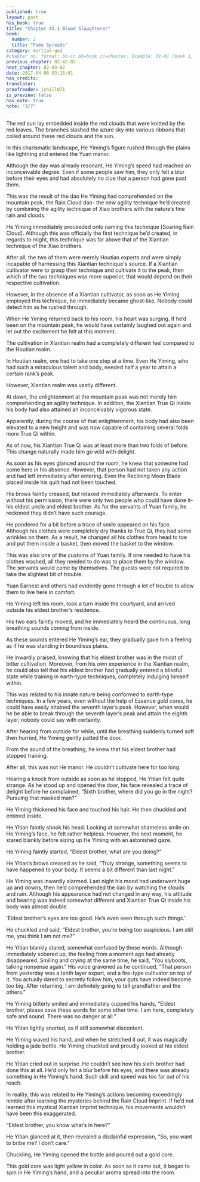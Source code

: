 ```yaml
---
published: true
layout: post
has_book: true
title: "Chapter 43.1 Blood Slaughterer"
book:
  number: 2
  title: "Fame Spreads"
category: martial-god
#chapter no. format: bb-cc bb=book cc=chapter. Example: 01-01 (book 1, chapter 1)
previous_chapter: 02-42-02
next_chapter: 02-43-02
date: 2017-04-06 03:15:01 
has_credits:
translator:
proofreader: jchill071
is_preview: false
has_note: true
note: "3/7"
---
```

The red sun lay embedded inside the red clouds that were knitted by the red leaves. The branches slashed the azure sky into various ribbons that coiled around these red clouds and the sun.

In this charismatic landscape, He Yiming’s figure rushed through the plains like lightning and entered the Yuan manor.

Although the day was already resonant, He Yiming’s speed had reached an inconceivable degree. Even if some people saw him, they only felt a blur before their eyes and had absolutely no clue that a person had gone past them.
<!--more-->

This was the result of the dao He Yiming had comprehended on the mountain peak, the Rain Cloud dao- the new agility technique he’d created by combining the agility technique of Xiao brothers with the nature’s fine rain and clouds.

He Yiming immediately proceeded onto naming this technique [Soaring Rain Cloud]. Although this was officially the first technique he’d created, in regards to might, this technique was far above that of the Xiantian technique of the Xiao brothers.

After all, the two of them were merely Houtian experts and were simply incapable of harnessing this Xiantian technique's source. If a Xiantian cultivator were to grasp their technique and cultivate it to the peak, then which of the two techniques was more superior, that would depend on their respective cultivation.

However, in the absence of a Xiantian cultivator, as soon as He Yiming employed this technique, he immediately became ghost-like. Nobody could detect him as he rushed through.

When He Yiming returned back to his room, his heart was surging. If he’d been on the mountain peak, he would have certainly laughed out again and let out the excitement he felt at this moment. 

The cultivation in Xiantian realm had a completely different feel compared to the Houtian realm.

In Houtian realm, one had to take one step at a time. Even He Yiming, who had such a miraculous talent and body, needed half a year to attain a certain rank’s peak.

However, Xiantian realm was vastly different.

At dawn, the enlightenment at the mountain peak was not merely him comprehending an agility technique. In addition, the Xiantian True Qi inside his body had also attained an inconceivably vigorous state.

Apparently, during the course of that enlightenment, his body had also been elevated to a new height and was now capable of containing several folds more True Qi within.

As of now, his Xiantian True Qi was at least more than two folds of before. This change naturally made him go wild with delight.

As soon as his eyes glanced around the room, he knew that someone had come here in his absence. However, that person had not taken any action and had left immediately after entering. Even the Reclining Moon Blade placed inside his quilt had not been touched.

His brows faintly creased, but relaxed immediately afterwards. To enter without his permission, there were only two people who could have done it- his eldest uncle and eldest brother. As for the servants of Yuan family, he reckoned they didn’t have such courage.

He pondered for a bit before a trace of smile appeared on his face. Although his clothes were completely dry thanks to True Qi, they had some wrinkles on them. As a result, he changed all his clothes from head to toe and put them inside a basket, then moved the basket to the window.

This was also one of the customs of Yuan family. If one needed to have his clothes washed, all they needed to do was to place them by the window. The servants would come by themselves. The guests were not required to take the slightest bit of trouble.

Yuan Earnest and others had evidently gone through a lot of trouble to allow them to live here in comfort.

He Yiming left his room, took a turn inside the courtyard, and arrived outside his eldest brother’s residence.

His two ears faintly moved, and he immediately heard the continuous, long breathing sounds coming from inside.

As these sounds entered He Yiming’s ear, they gradually gave him a feeling as if he was standing in boundless plains.

He inwardly praised, knowing that his eldest brother was in the midst of bitter cultivation. Moreover, from his own experience in the Xiantian realm, he could also tell that his eldest brother had gradually entered a blissful state while training in earth-type techniques, completely indulging himself within.

This was related to his innate nature being conformed to earth-type techniques. In a few years, even without the help of Essence gold cores, he could have easily attained the seventh layer’s peak. However, when would he be able to break through the seventh layer’s peak and attain the eighth layer, nobody could say with certainty.

After hearing from outside for while, until the breathing suddenly turned soft then hurried, He Yiming gently patted the door.

From the sound of the breathing, he knew that his eldest brother had stopped training.

After all, this was not He manor. He couldn’t cultivate here for too long.

Hearing a knock from outside as soon as he stopped, He Yitian felt quite strange. As he stood up and opened the door, his face revealed a trace of delight before he complained, “Sixth brother, where did you go in the night? Pursuing that masked man?”

He Yiming thickened his face and touched his hair. He then chuckled and entered inside.

He Yitian faintly shook his head. Looking at somewhat shameless smile on He Yiming’s face, he felt rather helpless. However, the next moment, he stared blankly before sizing up He Yiming with an astonished gaze.

He Yiming faintly started, “Eldest brother, what are you doing?”

He Yitian’s brows creased as he said, “Truly strange, something seems to have happened to your body. It seems a bit different than last night.”

He Yiming was inwardly alarmed. Last night his mood had underwent huge up and downs, then he’d comprehended the dao by watching the clouds and rain. Although his appearance had not changed in any way, his attitude and bearing was indeed somewhat different and Xiantian True Qi inside his body was almost double.

‘Eldest brother’s eyes are too good. He’s even seen through such things.’

He chuckled and said, “Eldest brother, you’re being too suspicious. I am still me, you think I am not me?”

He Yitian blankly stared, somewhat confused by these words. Although immediately sobered up, the feeling from a moment ago had already disappeared. Smiling and crying at the same time, he said, “You slyboots, talking nonsense again.” His voice gravened as he continued, “That person from yesterday was a tenth layer expert, and a fire-type cultivator on top of it. You actually dared to secretly follow him, your guts have indeed become too big. After returning, I am definitely going to tell grandfather and the others.”

He Yiming bitterly smiled and immediately cupped his hands, “Eldest brother, please save these words for some other time. I am here, completely safe and sound. There was no danger at all.”

He Yitian lightly snorted, as if still somewhat discontent.

He Yiming waved his hand, and when he stretched it out, it was magically holding a jade bottle. He Yiming chuckled and proudly looked at his eldest brother.

He Yitian cried out in surprise. He couldn’t see how his sixth brother had done this at all. He’d only felt a blur before his eyes, and there was already something in He Yiming’s hand. Such skill and speed was too far out of his reach.

In reality, this was related to He Yiming’s actions becoming exceedingly nimble after learning the mysteries behind the Rain Cloud Imprint. If he’d not learned this mystical Xiantian Imprint technique, his movements wouldn’t have been this exaggerated.

“Eldest brother, you know what’s in here?”

He Yitian glanced at it, then revealed a disdainful expression, “So, you want to bribe me? I don’t care.”

Chuckling, He Yiming opened the bottle and poured out a gold core.

This gold core was light yellow in color. As soon as it came out, it began to spin in He Yiming’s hand, and a peculiar aroma spread into the room.
